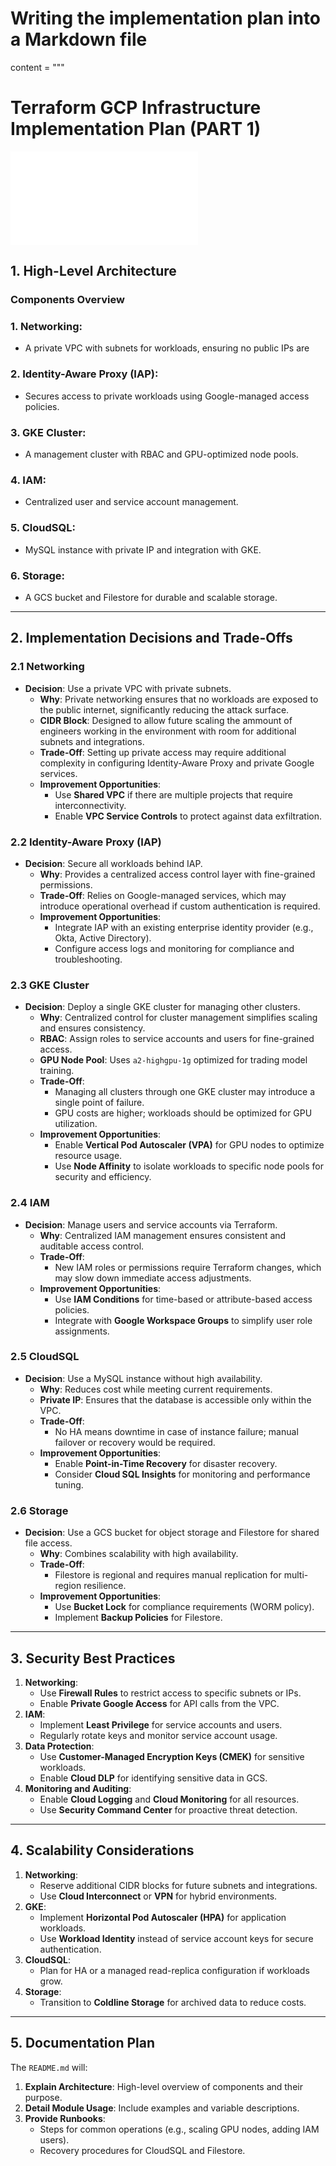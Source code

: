 # Writing the implementation plan into a Markdown file
content = """
# Terraform GCP Infrastructure Implementation Plan (PART 1)

![Architecture schema](./Implementation.md)

## **1. High-Level Architecture**

### **Components Overview**
### 1. **Networking**:
   - A private VPC with subnets for workloads, ensuring no public IPs are
### 2. **Identity-Aware Proxy (IAP)**:
   - Secures access to private workloads using Google-managed access policies.
### 3. **GKE Cluster**:
   - A management cluster with RBAC and GPU-optimized node pools.
### 4. **IAM**:
   - Centralized user and service account management.
### 5. **CloudSQL**:
   - MySQL instance with private IP and integration with GKE.
### 6. **Storage**:
   - A GCS bucket and Filestore for durable and scalable storage. 

---

## **2. Implementation Decisions and Trade-Offs**

### **2.1 Networking**
- **Decision**: Use a private VPC with private subnets.
  - **Why**: Private networking ensures that no workloads are exposed to the public internet, significantly reducing the attack surface.
  - **CIDR Block**: Designed to allow future scaling the ammount of engineers working in the environment with room for additional subnets and integrations.
  - **Trade-Off**: Setting up private access may require additional complexity in configuring Identity-Aware Proxy and private Google services.
  - **Improvement Opportunities**:
    - Use **Shared VPC** if there are multiple projects that require interconnectivity.
    - Enable **VPC Service Controls** to protect against data exfiltration.

### **2.2 Identity-Aware Proxy (IAP)**
- **Decision**: Secure all workloads behind IAP.
  - **Why**: Provides a centralized access control layer with fine-grained permissions.
  - **Trade-Off**: Relies on Google-managed services, which may introduce operational overhead if custom authentication is required.
  - **Improvement Opportunities**:
    - Integrate IAP with an existing enterprise identity provider (e.g., Okta, Active Directory).
    - Configure access logs and monitoring for compliance and troubleshooting.

### **2.3 GKE Cluster**
- **Decision**: Deploy a single GKE cluster for managing other clusters.
  - **Why**: Centralized control for cluster management simplifies scaling and ensures consistency.
  - **RBAC**: Assign roles to service accounts and users for fine-grained access.
  - **GPU Node Pool**: Uses `a2-highgpu-1g` optimized for trading model training.
  - **Trade-Off**:
    - Managing all clusters through one GKE cluster may introduce a single point of failure.
    - GPU costs are higher; workloads should be optimized for GPU utilization.
  - **Improvement Opportunities**:
    - Enable **Vertical Pod Autoscaler (VPA)** for GPU nodes to optimize resource usage.
    - Use **Node Affinity** to isolate workloads to specific node pools for security and efficiency.

### **2.4 IAM**
- **Decision**: Manage users and service accounts via Terraform.
  - **Why**: Centralized IAM management ensures consistent and auditable access control.
  - **Trade-Off**:
    - New IAM roles or permissions require Terraform changes, which may slow down immediate access adjustments.
  - **Improvement Opportunities**:
    - Use **IAM Conditions** for time-based or attribute-based access policies.
    - Integrate with **Google Workspace Groups** to simplify user role assignments.

### **2.5 CloudSQL**
- **Decision**: Use a MySQL instance without high availability.
  - **Why**: Reduces cost while meeting current requirements.
  - **Private IP**: Ensures that the database is accessible only within the VPC.
  - **Trade-Off**:
    - No HA means downtime in case of instance failure; manual failover or recovery would be required.
  - **Improvement Opportunities**:
    - Enable **Point-in-Time Recovery** for disaster recovery.
    - Consider **Cloud SQL Insights** for monitoring and performance tuning.

### **2.6 Storage**
- **Decision**: Use a GCS bucket for object storage and Filestore for shared file access.
  - **Why**: Combines scalability with high availability.
  - **Trade-Off**:
    - Filestore is regional and requires manual replication for multi-region resilience.
  - **Improvement Opportunities**:
    - Use **Bucket Lock** for compliance requirements (WORM policy).
    - Implement **Backup Policies** for Filestore.

---

## **3. Security Best Practices**
1. **Networking**:
   - Use **Firewall Rules** to restrict access to specific subnets or IPs.
   - Enable **Private Google Access** for API calls from the VPC.
2. **IAM**:
   - Implement **Least Privilege** for service accounts and users.
   - Regularly rotate keys and monitor service account usage.
3. **Data Protection**:
   - Use **Customer-Managed Encryption Keys (CMEK)** for sensitive workloads.
   - Enable **Cloud DLP** for identifying sensitive data in GCS.
4. **Monitoring and Auditing**:
   - Enable **Cloud Logging** and **Cloud Monitoring** for all resources.
   - Use **Security Command Center** for proactive threat detection.

---

## **4. Scalability Considerations**
1. **Networking**:
   - Reserve additional CIDR blocks for future subnets and integrations.
   - Use **Cloud Interconnect** or **VPN** for hybrid environments.
2. **GKE**:
   - Implement **Horizontal Pod Autoscaler (HPA)** for application workloads.
   - Use **Workload Identity** instead of service account keys for secure authentication.
3. **CloudSQL**:
   - Plan for HA or a managed read-replica configuration if workloads grow.
4. **Storage**:
   - Transition to **Coldline Storage** for archived data to reduce costs.

---

## **5. Documentation Plan**
The `README.md` will:
1. **Explain Architecture**: High-level overview of components and their purpose.
2. **Detail Module Usage**: Include examples and variable descriptions.
3. **Provide Runbooks**:
   - Steps for common operations (e.g., scaling GPU nodes, adding IAM users).
   - Recovery procedures for CloudSQL and Filestore.